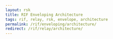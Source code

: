 ```yaml
---
layout: rsk
title: RIF Enveloping Architecture
tags: rif, relay, rsk, envelope, architecture
permalink: /rif/enveloping/architecture/
redirect: /rif/relay/architecture/
---
```

